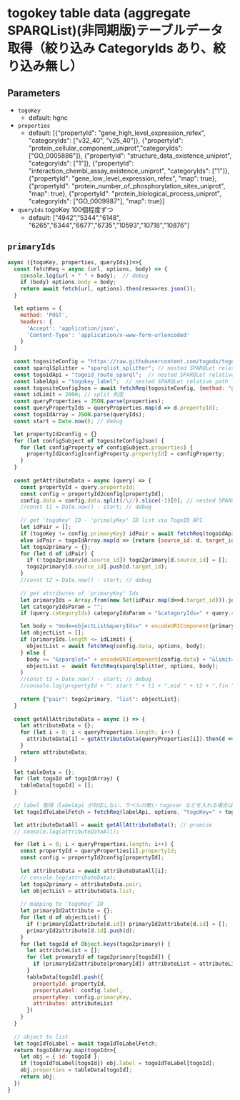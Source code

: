 # togokey table data (aggregate SPARQList)(非同期版)テーブルデータ取得（絞り込み CategoryIds あり、絞り込み無し）

## Parameters

* `togoKey`
  * default: hgnc
* `properties`
  * default: [{"propertyId": "gene_high_level_expression_refex", "categoryIds": ["v32_40", "v25_40"]}, {"propertyId": "protein_cellular_component_uniprot","categoryIds": ["GO_0005886"]}, {"propertyId": "structure_data_existence_uniprot", "categoryIds": ["1"]}, {"propertyId": "interaction_chembl_assay_existence_uniprot", "categoryIds": ["1"]},{"propertyId": "gene_low_level_expression_refex", "map": true}, {"propertyId": "protein_number_of_phosphorylation_sites_uniprot", "map": true}, {"propertyId": "protein_biological_process_uniprot", "categoryIds": ["GO_0009987"], "map": true}]
* `queryIds` togoKey 100個程度ずつ
  * default: ["4942","5344","6148", "6265","6344","6677","6735","10593","10718","10876"]

## `primaryIds`
```javascript
async ({togoKey, properties, queryIds})=>{
  const fetchReq = async (url, options, body) => {
    console.log(url + " " + body);  // debug
    if (body) options.body = body;
    return await fetch(url, options).then(res=>res.json());
  }

  let options = {
    method: 'POST',
    headers: {
      'Accept': 'application/json',
      'Content-Type': 'application/x-www-form-urlencoded'
    }
  }
  
  const togositeConfig = "https://raw.githubusercontent.com/togodx/togodx-config-human/develop/config/properties.json";
  const sparqlSplitter = "sparqlist_splitter"; // nested SPARQLet relative path
  const togoidApi = "togoid_route_sparql";  // nested SPARQLet relative path
  const labelApi = "togokey_label";  // nested SPARQLet relative path
  const togositeConfigJson = await fetchReq(togositeConfig, {method: "get"});
  const idLimit = 2000; // split 判定
  const queryProperties = JSON.parse(properties);
  const queryPropertyIds = queryProperties.map(d => d.propertyId);
  const togoIdArray = JSON.parse(queryIds);
  const start = Date.now(); // debug

  let propertyId2config = {}
  for (let configSubject of togositeConfigJson) {
    for (let configProperty of configSubject.properties) {
      propertyId2config[configProperty.propertyId] = configProperty;
    }
  }
  
  const getAttributeData = async (query) => {
    const propertyId = query.propertyId;
    const config = propertyId2config[propertyId];
    config.data = config.data.split(/\//).slice(-1)[0]; // nested SPARQLet relative path
    //const t1 = Date.now() - start; // debug
    
    // get 'togoKey' ID - 'primalyKey' ID list via TogoID API
    let idPair = [];
    if (togoKey != config.primaryKey) idPair = await fetchReq(togoidApi, options, "source=" + togoKey + "&target=" + config.primaryKey + "&ids=" + encodeURIComponent(togoIdArray.join(" ")));
    else idPair = togoIdArray.map(d => {return {source_id: d, target_id: d} });
    let togo2primary = {};
    for (let d of idPair) {
      if (!togo2primary[d.source_id]) togo2primary[d.source_id] = [];
      togo2primary[d.source_id].push(d.target_id);
    }
    //const t2 = Date.now() - start; // debug
    
    // get attributes of 'primaryKey' Ids
    let primaryIds = Array.from(new Set(idPair.map(d=>d.target_id))).join(",");
    let categoryIdsParam = "";
    if (query.categoryIds) categoryIdsParam = "&categoryIds=" + query.categoryIds.join(",");

    let body = "mode=objectList&queryIds=" + encodeURIComponent(primaryIds) + categoryIdsParam;
    let objectList = [];
    if (primaryIds.length <= idLimit) {
      objectList = await fetchReq(config.data, options, body);
    } else {
      body += "&sparqlet=" + encodeURIComponent(config.data) + "&limit=" + idLimit;
      objectList =  await fetchReq(sparqlSplitter, options, body);
    }  
    //const t3 = Date.now() - start; // debug
    //console.log(propertyId + ": start " + t1 + ",mid " + t2 + ",fin " + t3);
    
    return {"pair": togo2primary, "list": objectList};
  }
  
  const getAllAttributeData = async () => {
    let attributeData = {};
    for (let i = 0; i < queryProperties.length; i++) {
      attributeData[i] = getAttributeData(queryProperties[i]).then(d => d);
    }
    return attributeData;
  } 
 
  let tableData = {};
  for (let togoId of togoIdArray) {
    tableData[togoId] = [];
  }
  
  // label 取得（labelApi が対応しない、ラベルの無い togovar などを入れる場合は注意）
  let togoIdToLabelFetch = fetchReq(labelApi, options, "togoKey=" + togoKey + "&queryIds=" + queryIds); // promise

  let attributeDataAll = await getAllAttributeData(); // promise
  // console.log(attributeDataAll);

  for (let i = 0; i < queryProperties.length; i++) {
    const propertyId = queryProperties[i].propertyId;     
    const config = propertyId2config[propertyId]; 
    
    let attributeData = await attributeDataAll[i];
    // console.log(attributeData);
    let togo2primary = attributeData.pair;
	let objectList = attributeData.list;
          
    // mapping to 'togoKey' ID
    let primaryId2attribute = {};
    for (let d of objectList) {
      if (!primaryId2attribute[d.id]) primaryId2attribute[d.id] = [];
      primaryId2attribute[d.id].push(d);
    }
    for (let togoId of Object.keys(togo2primary)) {
      let attributeList = [];
      for (let promaryId of togo2primary[togoId]) {
        if (primaryId2attribute[promaryId]) attributeList = attributeList.concat(primaryId2attribute[promaryId]);
      }
      tableData[togoId].push({
        propertyId: propertyId,
        propertyLabel: config.label,
        propertyKey: config.primaryKey,
        attributes: attributeList
      })
    }
  }
  
  // object to list
  let togoIdToLabel = await togoIdToLabelFetch;
  return togoIdArray.map(togoId=>{
    let obj = { id: togoId };
    if (togoIdToLabel[togoId]) obj.label = togoIdToLabel[togoId];
    obj.properties = tableData[togoId];
    return obj;
  })
}
```